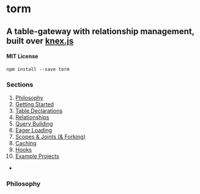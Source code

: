 # torm

## A table-gateway with relationship management, built over [knex.js](http://knexjs.org/)

#### MIT License

`npm install --save torm`

### Sections

1. [Philosophy](#philosophy)
2. [Getting Started](#getting-started)
3. [Table Declarations](#table-declarations)
4. [Relationships](#relationships)
5. [Query Building](#query-building)
6. [Eager Loading](#eager-loading)
7. [Scopes & Joints (& Forking)](#scopes-and-joints)
8. [Caching](#caching)
9. [Hooks](#hooks)
10. [Example Projects](#examples)

-

<h3 id="philosophy">Philosophy</h3>

